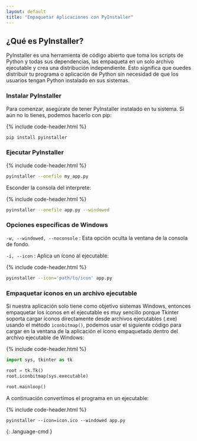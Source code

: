```yaml
---
layout: default
title: "Empaquetar Aplicaciones con PyInstaller"
---
```


## ¿Qué es PyInstaller?

PyInstaller es una herramienta de código abierto que toma los scripts de Python y todas sus dependencias, las empaqueta en un solo archivo ejecutable y crea una distribución independiente. Esto significa que ouedes distribuir tu programa o aplicación de Python sin necesidad de que los usuarios tengan Python instalado en sus sistemas.


### Instalar PyInstaller

Para comenzar, asegúrate de tener PyInstaller instalado en tu sistema. Si aún no lo tienes, podemos hacerlo con pip:

{% include code-header.html %}
```bash
pip install pyinstaller
```

### Ejecutar PyInstaller

{% include code-header.html %}
```bash
pyinstaller --onefile my_app.py
```

Esconder la consola del interprete:

{% include code-header.html %}
```bash
pyinstaller --onefile app.py --windowed
```

### Opciones específicas de Windows

`-w, --windowed, --noconsole`
: Esta opción oculta la ventana de la consola de fondo.

`-i, --icon`
: Aplica un ícono al ejecutable:

{% include code-header.html %}
```bash
pyinstaller --icon='path/to/icon' app.py
```

### Empaquetar íconos en un archivo ejecutable

Si nuestra aplicación solo tiene como objetivo sistemas Windows, entonces empaquetar los íconos en el ejecutable es muy sencillo porque Tkinter soporta cargar íconos directamente desde archivos ejecutables (.exe) usando el método `iconbitmap()`, podemos usar el siguiente código para cargar en la ventana de la aplicación el ícono empaquetado dentro del archivo ejecutable de Windows:

{% include code-header.html %}
```python
import sys, tkinter as tk

root = tk.Tk()
root.iconbitmap(sys.executable)

root.mainloop()
```

A continuación convertimos el programa en un ejecutable:

{% include code-header.html %}
```txt
pyinstaller --icon=icon.ico --windowed app.py
```
{: .language-cmd }